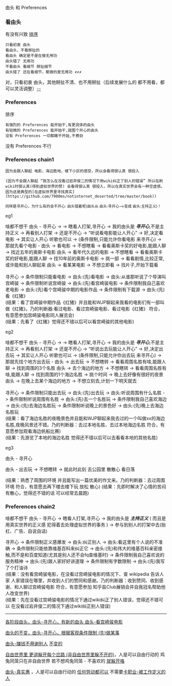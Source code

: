 
由头 和 Preferences

### 看由头

有没有兴致 [排序](https://www.v2ex.com/notes/28139)
```
只看初衷 由头
看由头，不看掰扯的
看由头 确定是不是在做无用功
由头错了 无用功
不看由头 看细节 掰扯细节
由头错了 还在看细节，都做的是无用功 ✗✗✗
```

对，只看初衷 由头，其他掰扯不清、也不用掰扯（后续发展什么的 都不用看，都可以灵活调整）[--](https://ruby-china.org/notes/4055)

### Preferences

排序
```
有强烈的 Preferences 能开始干,有更具体的由头
有轻微的 Preferences 能开始干,就图个开心的由头
没有 Preferences 一切都瞎干开始,不费劲
```

没有 Preferences 不行

### Preferences chain1

```
因为会跟人聊起 电影、海边胜地、楼下小区的感受，所以会看得很认真 很投入

(因为不会跟人聊起 “我怎么在没看过岩井俊二的情况下用wiki纠正了别人的错误” 所以在刷wiki时很认真(得到虚拟世界的赞) 会看得很认真 很投入，所以在真实世界会有一种空虚感。因为这是典型的[在虚拟世界里寻找真实](https://github.com/7900ms/notinternet_deserted/tree/master/book))
```
<sub>同样是寻开心，为什么有的会不开心: 由头错着呢(由头从 由头:寻开心-->变成 由头:主持正义)！</sub>

eg1

啥都不想干
由头 - 寻开心
-> -> 瞎看人打架,寻开心 -> 我的由头是 **_寻开心_**,不是主持正义 -> 再看别人打架 -> 还是不开心 -> “听说看电影能让人开心” -> 好,决定看电影 -> 其实让人开心 听歌也可以 -> (条件限制,只能允许你看电影 来寻开心) -> 那就先看个电影 -
由头 -> 看电影
-> 不想瞎看 -> 看看奥斯卡奖的好电影,能跟人聊 -> 找近五年的奥斯卡电影
由头 -> 看年代久远的电影
-> 不想瞎看 -> 看看奥斯卡奖的好电影,能跟人聊 -> 找10年前的奥斯卡电影 -> 挑一部 -> 看看剧情,比较正常,或许能和别人聊起来
由头 -> 看某某电影
-> 不想立即看 -> 找片子,开始下载看
<br><br>
寻开心 -> 条件限制只能看电影 -> 由头:(先)看电影 -> 由头:从谁那听说了个导演叫宫崎骏 -> 条件限制听说宫崎骏 -> 由头:(先)看宫崎骏电影 -> 条件限制我自己喜欢老电影 -> 由头:(先)看个宫崎骏中期的电影作品 -> 条件限制有下载源 -> 由头:(先)看《红猪》
<br>(结果：看了宫崎骏中期作品《红猪》并且能和WJP聊起来我看的电影们有一部叫做《红猪》。乃的判断器:看过电影、看过宫崎骏电影、看过电影《红猪》 符合，有意愿参加宫崎骏电影同人展览会)
<br>(结果：先看了《红猪》觉得还不错以后可以看宫崎骏的其他电影)

eg2

啥都不想干
由头 - 寻开心
-> -> 瞎看人打架,寻开心 -> 我的由头是 **_寻开心_**,不是主持正义 -> 再看别人打架 -> 还是不开心 -> “听说出去玩能让人开心” -> 好,决定出去玩 -> 其实让人开心 听歌也可以 -> (条件限制,只能允许你出去玩 来寻开心) -> 那就先找个地方出去玩 -
由头 -> 出去玩
-> 不想瞎转 -> 看看周围名胜有啥,能跟人聊 -> 找到周围的3个名胜
由头 -> 去个海边的地方
-> 不想瞎转 -> 看看周围名胜有啥,能跟人聊 -> 找到周围的1个海边名胜 -> 挑个时间 -> 晚上去好像有很好的夜景
由头 -> 在晚上去某个海边的地方
-> 不想立刻去,计划一下明天就去
<br><br>
寻开心 -> 条件限制只能出去玩 -> 由头:(先)出去玩 -> 由头:听说周围有什么名胜 -> 条件限制听说周围有名胜 -> 由头:(先)去一个名胜玩 -> 条件限制我自己喜欢海边 -> 由头:(先)去海边名胜玩 -> 条件限制听说晚上的景色好 -> 由头:(先)晚上去海边名胜玩
<br>(结果：看了海边名胜的夜晚景色并且能和WJP聊起来我去过的一个叫做xx的海边名胜,夜晚风景还不错。乃的判断器：去过本地名胜、去过本地海边名胜 符合，有意愿参加观看海边帆船比赛)
<br>(结果：先游览了本地的海边名胜 觉得还不错以后可以去看看本地的其他名胜)

eg3

由头 - 寻开心

由头 - 出去玩 -> 不想瞎转 -> 就此时此刻 去公园里 散散心 看日落

(结果：熟悉了周围的环境 并且能写出一篇优美的作文来。乃的判断器：去过周围环境 符合，有意愿去再下楼去楼下玩 放松 散心)
(结果：先即时解决了心情的苦闷 有散心，觉得还不错的话 可以经常去晨跑)

### Preferences chain2

啥都不想干
由头 - 寻开心
-> 瞎看人打架,寻开心 -> 我的由头是 **_主持正义_** ( 而且是用真实世界的正义感 犯得着去处理虚拟世界的事务 ) -> 参与到别人的打架中去(抬杠、广告、自说自话)

寻开心 -> 条件限制正义感爆发 -> 由头:纠正别人 -> 由头:看这里有个人说的不准确 -> 条件限制只能依靠维基百科来纠正它 -> 由头:(先)和伟大的维基百科亲密接触,而不是和百度知道(尤其是别人还不会fq查维基时) -> 条件限制我自己喜欢说的服务精神 -> 由头:(先)跟人家好好讲道理 -> 条件限制有字数限制 -> 由头:(先)我写了个打油诗
<br>(结果：没有看宫崎骏电影，在没看过宫崎骏电影的情况下、查 wikipedia 告诉人家 人家错误在哪里，并收到人们的赞同和感谢。乃的判断器：收到赞同、收到感谢、和人聊过宫崎骏电影 符合，有意愿参加 知乎盐Club展销会并自我冠名帮助他人改变世界)
<br>(结果：先在没看过宫崎骏电影的情况下通过wiki纠正了别人错误，觉得还不错可以 在没看过岩井俊二的情况下通过wiki纠正别人错误)


- - -

[各阶段由头，由头-寻开心，有新的由头 由头-看宫崎骏电影](#本页)

[由头的不变，由头-寻开心，根据客观条件限制 (先)做某事](https://ruby-china.org/notes/4055)

[由头-赚钱不用谢别人](https://github.com/7900ms/000nottheater_deserted_systemlibrary/tree/master/small) [不变的](https://www.v2ex.com/notes/28139)

[自由世界里 更讲躲开每个岔路 (非自由世界里躲不开的)](https://github.com/7900ms/000nottheater_deserted_systemlibrary/blob/master/supplementary/chain-近朱者赤.md)，人是可以自由行动的 鸡兔同笼只在非自由世界 若不想鸡兔同笼 - 不喜欢的 [就躲开咯](https://github.com/7900ms/000nottheater_deserted_systemlibrary/blob/master/supplementary/term-心理-自由世界.md)

[由头-真实惠](https://github.com/7900ms/000nottheater_deserted_systemlibrary/blob/master/supplementary/chain-真实惠会导致赚更多钱.md) ，人是可以自由行动的 [任何劳动都可以](https://github.com/7900ms/000nottheater_deserted_systemlibrary/blob/master/supplementary/term-工作-职业评估.md) 不需要[卡职业-被工作定义的人](https://www.v2ex.com/notes/28139)


